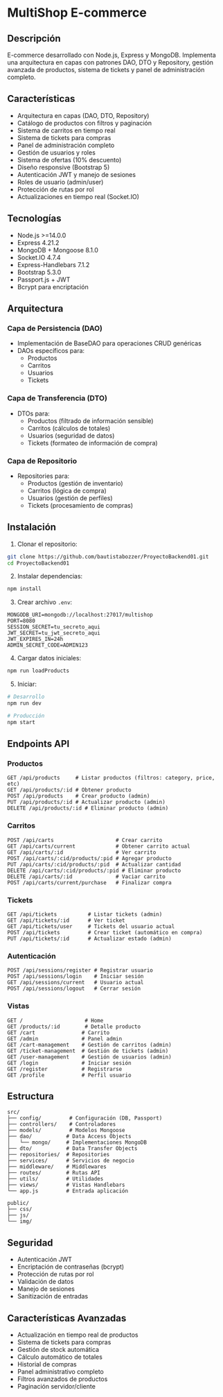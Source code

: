 # MultiShop E-commerce

## Descripción
E-commerce desarrollado con Node.js, Express y MongoDB. Implementa una arquitectura en capas con patrones DAO, DTO y Repository, gestión avanzada de productos, sistema de tickets y panel de administración completo.

## Características
- Arquitectura en capas (DAO, DTO, Repository)
- Catálogo de productos con filtros y paginación
- Sistema de carritos en tiempo real
- Sistema de tickets para compras
- Panel de administración completo
- Gestión de usuarios y roles
- Sistema de ofertas (10% descuento)
- Diseño responsive (Bootstrap 5)
- Autenticación JWT y manejo de sesiones
- Roles de usuario (admin/user)
- Protección de rutas por rol
- Actualizaciones en tiempo real (Socket.IO)

## Tecnologías
- Node.js >=14.0.0
- Express 4.21.2
- MongoDB + Mongoose 8.1.0
- Socket.IO 4.7.4
- Express-Handlebars 7.1.2
- Bootstrap 5.3.0
- Passport.js + JWT
- Bcrypt para encriptación

## Arquitectura

### Capa de Persistencia (DAO)
- Implementación de BaseDAO para operaciones CRUD genéricas
- DAOs específicos para:
  - Productos
  - Carritos
  - Usuarios
  - Tickets

### Capa de Transferencia (DTO)
- DTOs para:
  - Productos (filtrado de información sensible)
  - Carritos (cálculos de totales)
  - Usuarios (seguridad de datos)
  - Tickets (formateo de información de compra)

### Capa de Repositorio
- Repositories para:
  - Productos (gestión de inventario)
  - Carritos (lógica de compra)
  - Usuarios (gestión de perfiles)
  - Tickets (procesamiento de compras)

## Instalación

1. Clonar el repositorio:
```bash
git clone https://github.com/bautistabozzer/ProyectoBackend01.git
cd ProyectoBackend01
```

2. Instalar dependencias:
```bash
npm install
```

3. Crear archivo `.env`:
```env
MONGODB_URI=mongodb://localhost:27017/multishop
PORT=8080
SESSION_SECRET=tu_secreto_aqui
JWT_SECRET=tu_jwt_secreto_aqui
JWT_EXPIRES_IN=24h
ADMIN_SECRET_CODE=ADMIN123
```

4. Cargar datos iniciales:
```bash
npm run loadProducts
```

5. Iniciar:
```bash
# Desarrollo
npm run dev

# Producción
npm start
```

## Endpoints API

### Productos
```
GET /api/products     # Listar productos (filtros: category, price, etc)
GET /api/products/:id # Obtener producto
POST /api/products    # Crear producto (admin)
PUT /api/products/:id # Actualizar producto (admin)
DELETE /api/products/:id # Eliminar producto (admin)
```

### Carritos
```
POST /api/carts                    # Crear carrito
GET /api/carts/current             # Obtener carrito actual
GET /api/carts/:id                 # Ver carrito
POST /api/carts/:cid/products/:pid # Agregar producto
PUT /api/carts/:cid/products/:pid  # Actualizar cantidad
DELETE /api/carts/:cid/products/:pid # Eliminar producto
DELETE /api/carts/:id              # Vaciar carrito
POST /api/carts/current/purchase   # Finalizar compra
```

### Tickets
```
GET /api/tickets          # Listar tickets (admin)
GET /api/tickets/:id      # Ver ticket
GET /api/tickets/user     # Tickets del usuario actual
POST /api/tickets         # Crear ticket (automático en compra)
PUT /api/tickets/:id      # Actualizar estado (admin)
```

### Autenticación
```
POST /api/sessions/register # Registrar usuario
POST /api/sessions/login    # Iniciar sesión
GET /api/sessions/current   # Usuario actual
POST /api/sessions/logout   # Cerrar sesión
```

### Vistas
```
GET /                    # Home
GET /products/:id        # Detalle producto
GET /cart               # Carrito
GET /admin              # Panel admin
GET /cart-management    # Gestión de carritos (admin)
GET /ticket-management  # Gestión de tickets (admin)
GET /user-management    # Gestión de usuarios (admin)
GET /login              # Iniciar sesión
GET /register           # Registrarse
GET /profile            # Perfil usuario
```

## Estructura
```
src/
├── config/         # Configuración (DB, Passport)
├── controllers/    # Controladores
├── models/         # Modelos Mongoose
├── dao/           # Data Access Objects
│   └── mongo/     # Implementaciones MongoDB
├── dto/           # Data Transfer Objects
├── repositories/  # Repositories
├── services/      # Servicios de negocio
├── middleware/    # Middlewares
├── routes/        # Rutas API
├── utils/         # Utilidades
├── views/         # Vistas Handlebars
└── app.js         # Entrada aplicación

public/
├── css/
├── js/
└── img/
```

## Seguridad
- Autenticación JWT
- Encriptación de contraseñas (bcrypt)
- Protección de rutas por rol
- Validación de datos
- Manejo de sesiones
- Sanitización de entradas

## Características Avanzadas
- Actualización en tiempo real de productos
- Sistema de tickets para compras
- Gestión de stock automática
- Cálculo automático de totales
- Historial de compras
- Panel administrativo completo
- Filtros avanzados de productos
- Paginación servidor/cliente